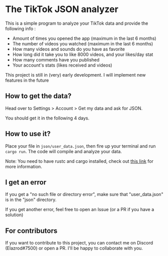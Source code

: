 # The TikTok JSON analyzer

This is a simple program to analyze your TikTok data and provide the following info :

- Amount of times you opened the app (maximum in the last 6 months)
- The number of videos you watched (maximum in the last 6 months)
- How many videos and sounds do you have as favorite
- How long did it take you to like 8000 videos, and your likes/day stat
- How many comments have you published
- Your account's stats (likes received and videos)

This project is still in (very) early development. I will implement new features in the future

## How to get the data?

Head over to Settings > Account > Get my data and ask for JSON.

You should get it in the following 4 days.

## How to use it?

Place your file in `json/user_data.json`, then fire up your terminal and run `cargo run`. The code will compile and analyze your data.

Note: You need to have rustc and cargo installed, check out [this link](https://rust-lang.org) for more information.

## I get an error

If you get a "no such file or directory error", make sure that "user_data.json" is in the "json" directory.

If you get another error, feel free to open an Issue (or a PR if you have a solution)

## For contributors

If you want to contribute to this project, you can contact me on Discord (Elazrod#7500) or open a PR. I'll be happy to collaborate with you.
